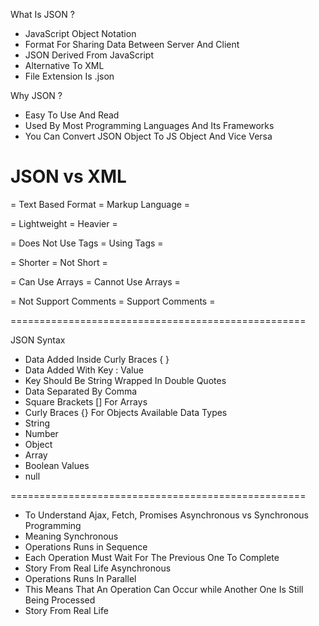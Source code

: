  What Is JSON ?
  - JavaScript Object Notation
  - Format For Sharing Data Between Server And Client
  - JSON Derived From JavaScript
  - Alternative To XML
  - File Extension Is .json

  Why JSON ?
  - Easy To Use And Read
  - Used By Most Programming Languages And Its Frameworks
  - You Can Convert JSON Object To JS Object And Vice Versa

  JSON vs XML
  ===================================================
  
  = Text Based Format      = Markup Language        =
  
  = Lightweight            = Heavier                =
  
  = Does Not Use Tags      = Using Tags             =
  
  = Shorter                = Not Short              =
  
  = Can Use Arrays         = Cannot Use Arrays      =
  
  = Not Support Comments   = Support Comments       =
  
  ===================================================

  JSON Syntax
  - Data Added Inside Curly Braces {  }
  - Data Added With Key : Value
  - Key Should Be String Wrapped In Double Quotes
  - Data Separated By Comma
  - Square Brackets [] For Arrays
  - Curly Braces {} For Objects
  Available Data Types
  - String
  - Number
  - Object
  - Array
  - Boolean Values
  - null

  ===================================================
  - To Understand Ajax, Fetch, Promises
  Asynchronous vs Synchronous Programming
  - Meaning
  Synchronous
  - Operations Runs in Sequence
  - Each Operation Must Wait For The Previous One To Complete
  - Story From Real Life
  Asynchronous
  - Operations Runs In Parallel
  - This Means That An Operation Can Occur while Another One Is Still Being Processed
  - Story From Real Life

